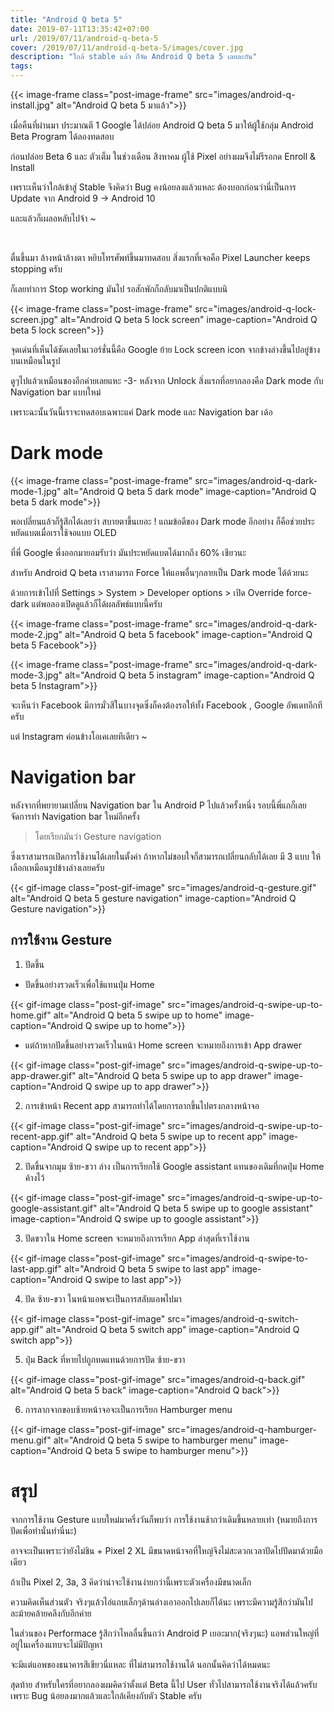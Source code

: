 ```yaml
---
title: "Android Q beta 5"
date: 2019-07-11T13:35:42+07:00
url: /2019/07/11/android-q-beta-5
cover: /2019/07/11/android-q-beta-5/images/cover.jpg
description: "ใกล้ stable แล้ว ก็จัด Android Q beta 5 เลยละกัน"
tags:
---
```


{{< image-frame class="post-image-frame" src="images/android-q-install.jpg" alt="Android Q beta 5 มาแล้ว">}}

เมื่อคืนที่ผ่านมา ประมาณตี 1 Google ได้ปล่อย Android Q beta 5 มาให้ผู้ใช้กลุ่ม Android Beta Program ได้ลองทดสอบ

ก่อนปล่อย Beta 6 และ ตัวเต็ม ในช่วงเดือน สิงหาคม ผู้ใช้ Pixel อย่างผมจึงไม่รีรอกด Enroll & Install 

เพราะเห็นว่าใกล้เข้าสู่ Stable จึงคิดว่า Bug คงน้อยลงแล้วแหละ ต้องบอกก่อนว่านี่เป็นการ Update จาก Android 9 -> Android 10

และแล้วก็เผลอหลับไปจ้า ~

<br>

ตื่นขึ้นมา ล้างหน้าล้างตา หยิบโทรศัพท์ขึ้นมาทดสอบ สิ่งแรกที่เจอคือ Pixel Launcher keeps stopping ครับ

ก็เลยทำการ Stop working มันไป รอสักพักก็กลับมาเป็นปกติแบบนิ

{{< image-frame class="post-image-frame" src="images/android-q-lock-screen.jpg" alt="Android Q beta 5 lock screen" image-caption="Android Q beta 5 lock screen">}}

จุดเด่นที่เห็นได้ชัดเลยในเวอร์ชั่นนี้คือ Google ย้าย Lock screen icon จากข้างล่างขึ้นไปอยู่ข้างบนเหมือนในรูป

ดูๆไปแล้วเหมือนของอีกค่ายเลยแหะ -3- หลังจาก Unlock สิ่งแรกที่อยากลองคือ Dark mode กับ Navigation bar แบบใหม่

เพราะฉะนั้นวันนี้เราจะทดสอบเฉพาะแค่ Dark mode และ Navigation bar เด้อ

# Dark mode

{{< image-frame class="post-image-frame" src="images/android-q-dark-mode-1.jpg" alt="Android Q beta 5 dark mode" image-caption="Android Q beta 5 dark mode">}}

พอเปลี่ยนแล้วก็รู้สึกได้เลยว่า สบายตาขึ้นเยอะ ! แถมข้อดีของ Dark mode อีกอย่าง ก็คือช่วยประหยัดแบตเมื่อเราใช้จอแบบ OLED 

ที่พี่ Google พึ่งออกมายอมรับว่า มันประหยัดแบตได้มากถึง 60% เชียวนะ

สำหรับ Android Q beta เราสามารถ Force ให้แอพอื่นๆกลายเป็น Dark mode ได้ด้วยนะ 

ด้วยการเข้าไปที่ Settings > System > Developer options > เปิด Override force-dark แต่พอลองเปิดดูแล้วก็ได้ผลลัพธ์แบบนี้ครับ

{{< image-frame class="post-image-frame" src="images/android-q-dark-mode-2.jpg" alt="Android Q beta 5 facebook" image-caption="Android Q beta 5 Facebook">}}

{{< image-frame class="post-image-frame" src="images/android-q-dark-mode-3.jpg" alt="Android Q beta 5 instagram" image-caption="Android Q beta 5 Instagram">}}

จะเห็นว่า Facebook มีการมั่วสีในบางจุดซึ่งก็คงต้องรอให้ทั้ง Facebook , Google อัพเดทอีกทีครับ

แต่ Instagram ค่อนข้างโอเคเลยทีเดียว ~

# Navigation bar

หลังจากที่พยายามเปลี่ยน Navigation bar ใน Android P ไปแล้วครั้งหนึ่ง รอบนี้พี่แกก็เลยจัดการทำ Navigation bar ใหม่อีกครั้ง


> โดยเรียกมันว่า Gesture navigation

ซึ่งเราสามารถเปิดการใช้งานได้เลยในตั้งค่า ถ้าหากไม่ชอบใจก็สามารถเปลี่ยนกลับได้เลย มี 3 แบบ ให้เลือกเหมือนรูปข้างล่างเลยครับ

{{< gif-image class="post-gif-image" src="images/android-q-gesture.gif" alt="Android Q beta 5 gesture navigation" image-caption="Android Q Gesture navigation">}}

## การใช้งาน Gesture

1) ปัดขึ้น
    
* ปัดขึ้นอย่างรวดเร็วเพื่อใช้แทนปุ่ม Home
    
{{< gif-image class="post-gif-image" src="images/android-q-swipe-up-to-home.gif" alt="Android Q beta 5 swipe up to home" image-caption="Android Q swipe up to home">}}

* แต่ถ้าหากปัดขึ้นอย่างรวดเร็วในหน้า Home screen จะหมายถึงการเข้า App drawer

{{< gif-image class="post-gif-image" src="images/android-q-swipe-up-to-app-drawer.gif" alt="Android Q beta 5 swipe up to app drawer" image-caption="Android Q swipe up to app drawer">}}

2) การเข้าหน้า Recent app สามารถทำได้โดยการลากขึ้นไปตรงกลางหน้าจอ

{{< gif-image class="post-gif-image" src="images/android-q-swipe-up-to-recent-app.gif" alt="Android Q beta 5 swipe up to recent app" image-caption="Android Q swipe up to recent app">}}

2) ปัดขึ้นจากมุม ซ้าย-ขวา ล่าง เป็นการเรียกใช้ Google assistant แทนของเดิมที่กดปุ่ม Home ค้างไว้

{{< gif-image class="post-gif-image" src="images/android-q-swipe-up-to-google-assistant.gif" alt="Android Q beta 5 swipe up to google assistant" image-caption="Android Q swipe up to google assistant">}}

3) ปัดขวาใน Home screen จะหมายถึงการเรียก App ล่าสุดที่เราใช้งาน

{{< gif-image class="post-gif-image" src="images/android-q-swipe-to-last-app.gif" alt="Android Q beta 5 swipe to last app" image-caption="Android Q swipe to last app">}}

4) ปัด ซ้าย-ขวา ในหน้าแอพจะเป็นการสลับแอพไปมา

{{< gif-image class="post-gif-image" src="images/android-q-switch-app.gif" alt="Android Q beta 5 switch app" image-caption="Android Q switch app">}}

5) ปุ่ม Back ที่หายไปถูกทดแทนด้วยการปัด ซ้าย-ขวา

{{< gif-image class="post-gif-image" src="images/android-q-back.gif" alt="Android Q beta 5 back" image-caption="Android Q back">}}

6) การลากจากขอบซ้ายหน้าจอจะเป็นการเรียก Hamburger menu

{{< gif-image class="post-gif-image" src="images/android-q-hamburger-menu.gif" alt="Android Q beta 5 swipe to hamburger menu" image-caption="Android Q beta 5 swipe to hamburger menu">}}

# สรุป

จากการใช้งาน Gesture แบบใหม่มาครึ่งวันก็พบว่า การใช้งานช้ากว่าเดิมขึ้นหลายเท่า (หมายถึงการปัดเพื่อทำนั่นทำนี่นะ) 

อาจจะเป็นเพราะว่ายังไม่ชิน + Pixel 2 XL มีขนาดหน้าจอที่ใหญ่จึงไม่สะดวกเวลาปัดไปปัดมาด้วยมือเดียว

ถ้าเป็น Pixel 2, 3a, 3 คิดว่าน่าจะใช้งานง่ายกว่านี้เพราะตัวเครื่องมีขนาดเล็ก 

ความคิดเห็นส่วนตัว จริงๆแล้วไอ่แถบเล็กๆด้านล่างเอาออกไปเลยก็ได้นะ เพราะมีความรู้สึกว่ามันไปละม้ายคล้ายคลึงกับอีกค่าย

ในส่วนของ Performace รู้สึกว่าไหลลื่นขึ้นกว่า Android P เยอะมาก(จริงๆนะ) แอพส่วนใหญ่ที่อยู่ในเครื่องแทบจะไม่มีปัญหา

จะมีแต่แอพของธนาคารสีเขียวนี่แหละ ที่ไม่สามารถใช้งานได้ นอกนั้นคิดว่าได้หมดนะ

สุดท้าย สำหรับใครที่อยากลองผมคิดว่าตั้งแต่ Beta นี้ไป User ทั่วไปสามารถใช้งานจริงได้แล้วครับ เพราะ Bug น้อยลงมากแล้วและใกล้เคียงกับตัว Stable ครับ




